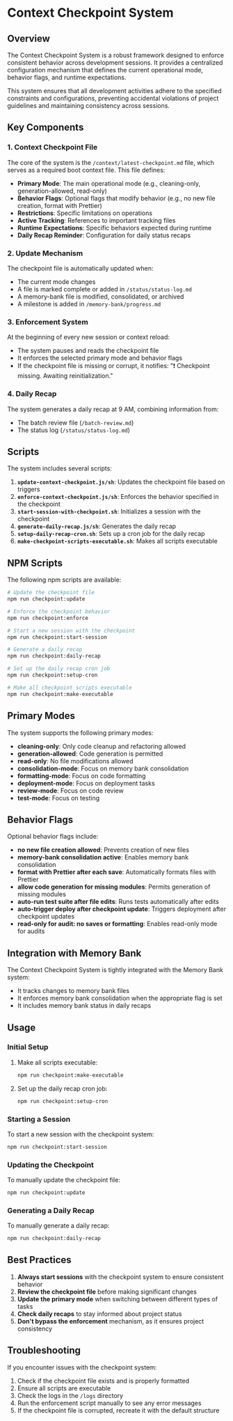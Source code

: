 # Context Checkpoint System

## Overview

The Context Checkpoint System is a robust framework designed to enforce consistent behavior across development sessions. It provides a centralized configuration mechanism that defines the current operational mode, behavior flags, and runtime expectations.

This system ensures that all development activities adhere to the specified constraints and configurations, preventing accidental violations of project guidelines and maintaining consistency across sessions.

## Key Components

### 1. Context Checkpoint File

The core of the system is the `/context/latest-checkpoint.md` file, which serves as a required boot context file. This file defines:

- **Primary Mode**: The main operational mode (e.g., cleaning-only, generation-allowed, read-only)
- **Behavior Flags**: Optional flags that modify behavior (e.g., no new file creation, format with Prettier)
- **Restrictions**: Specific limitations on operations
- **Active Tracking**: References to important tracking files
- **Runtime Expectations**: Specific behaviors expected during runtime
- **Daily Recap Reminder**: Configuration for daily status recaps

### 2. Update Mechanism

The checkpoint file is automatically updated when:
- The current mode changes
- A file is marked complete or added in `/status/status-log.md`
- A memory-bank file is modified, consolidated, or archived
- A milestone is added in `/memory-bank/progress.md`

### 3. Enforcement System

At the beginning of every new session or context reload:
- The system pauses and reads the checkpoint file
- It enforces the selected primary mode and behavior flags
- If the checkpoint file is missing or corrupt, it notifies: "❗ Checkpoint missing. Awaiting reinitialization."

### 4. Daily Recap

The system generates a daily recap at 9 AM, combining information from:
- The batch review file (`/batch-review.md`)
- The status log (`/status/status-log.md`)

## Scripts

The system includes several scripts:

1. **`update-context-checkpoint.js/sh`**: Updates the checkpoint file based on triggers
2. **`enforce-context-checkpoint.js/sh`**: Enforces the behavior specified in the checkpoint
3. **`start-session-with-checkpoint.sh`**: Initializes a session with the checkpoint
4. **`generate-daily-recap.js/sh`**: Generates the daily recap
5. **`setup-daily-recap-cron.sh`**: Sets up a cron job for the daily recap
6. **`make-checkpoint-scripts-executable.sh`**: Makes all scripts executable

## NPM Scripts

The following npm scripts are available:

```bash
# Update the checkpoint file
npm run checkpoint:update

# Enforce the checkpoint behavior
npm run checkpoint:enforce

# Start a new session with the checkpoint
npm run checkpoint:start-session

# Generate a daily recap
npm run checkpoint:daily-recap

# Set up the daily recap cron job
npm run checkpoint:setup-cron

# Make all checkpoint scripts executable
npm run checkpoint:make-executable
```

## Primary Modes

The system supports the following primary modes:

- **cleaning-only**: Only code cleanup and refactoring allowed
- **generation-allowed**: Code generation is permitted
- **read-only**: No file modifications allowed
- **consolidation-mode**: Focus on memory bank consolidation
- **formatting-mode**: Focus on code formatting
- **deployment-mode**: Focus on deployment tasks
- **review-mode**: Focus on code review
- **test-mode**: Focus on testing

## Behavior Flags

Optional behavior flags include:

- **no new file creation allowed**: Prevents creation of new files
- **memory-bank consolidation active**: Enables memory bank consolidation
- **format with Prettier after each save**: Automatically formats files with Prettier
- **allow code generation for missing modules**: Permits generation of missing modules
- **auto-run test suite after file edits**: Runs tests automatically after edits
- **auto-trigger deploy after checkpoint update**: Triggers deployment after checkpoint updates
- **read-only for audit: no saves or formatting**: Enables read-only mode for audits

## Integration with Memory Bank

The Context Checkpoint System is tightly integrated with the Memory Bank system:
- It tracks changes to memory bank files
- It enforces memory bank consolidation when the appropriate flag is set
- It includes memory bank status in daily recaps

## Usage

### Initial Setup

1. Make all scripts executable:
   ```bash
   npm run checkpoint:make-executable
   ```

2. Set up the daily recap cron job:
   ```bash
   npm run checkpoint:setup-cron
   ```

### Starting a Session

To start a new session with the checkpoint system:
```bash
npm run checkpoint:start-session
```

### Updating the Checkpoint

To manually update the checkpoint file:
```bash
npm run checkpoint:update
```

### Generating a Daily Recap

To manually generate a daily recap:
```bash
npm run checkpoint:daily-recap
```

## Best Practices

1. **Always start sessions** with the checkpoint system to ensure consistent behavior
2. **Review the checkpoint file** before making significant changes
3. **Update the primary mode** when switching between different types of tasks
4. **Check daily recaps** to stay informed about project status
5. **Don't bypass the enforcement** mechanism, as it ensures project consistency

## Troubleshooting

If you encounter issues with the checkpoint system:

1. Check if the checkpoint file exists and is properly formatted
2. Ensure all scripts are executable
3. Check the logs in the `/logs` directory
4. Run the enforcement script manually to see any error messages
5. If the checkpoint file is corrupted, recreate it with the default structure